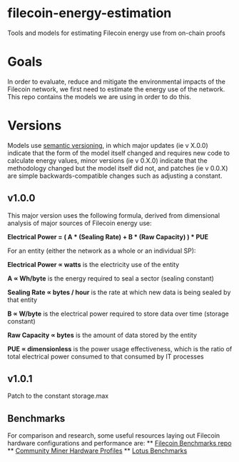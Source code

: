 # filecoin-energy-estimation
Tools and models for estimating Filecoin energy use from on-chain proofs

# Goals
In order to evaluate, reduce and mitigate the environmental impacts of the Filecoin network, we first need to estimate the energy use of the network. This repo contains the models we are using in order to do this. 

# Versions
Models use [semantic versioning](https://semver.org/), in which major updates (ie v X.0.0) indicate that the form of the model itself changed and requires new code to calculate energy values, minor versions (ie v 0.X.0) indicate that the methodology changed but the model itself did not, and patches (ie v 0.0.X) are simple backwards-compatible changes such as adjusting a constant.

## v1.0.0
This major version uses the following formula, derived from dimensional analysis of major sources of Filecoin energy use:

**Electrical Power = ( A * (Sealing Rate) + B * (Raw Capacity) ) * PUE**

For an entity (either the network as a whole or an individual SP):

**Electrical Power ∝ watts** is the electricity use of the entity

**A ∝ Wh/byte** is the energy required to seal a sector (sealing constant)

**Sealing Rate ∝ bytes / hour** is the rate at which new data is being sealed by that entity

**B ∝ W/byte** is the electrical power required to store data over time (storage constant)

**Raw Capacity ∝ bytes** is the amount of data stored by the entity

**PUE ∝ dimensionless** is the power usage effectiveness, which is the ratio of total electrical power consumed to that consumed by IT processes

## v1.0.1
Patch to the constant storage.max

## Benchmarks
For comparison and research, some useful resources laying out Filecoin hardware configurations and performance are:
** [Filecoin Benchmarks repo](https://github.com/filecoin-project/benchmarks)
** [Community Miner Hardware Profiles](https://github.com/filecoin-project/lotus/discussions/6071)
** [Lotus Benchmarks](https://github.com/filecoin-project/lotus/discussions/8605)
